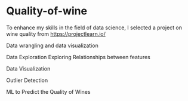 # Quality-of-wine

To enhance my skills in the field of data science, I selected a project on wine quality from https://projectlearn.io/

Data wrangling and data visualization 

Data Exploration
Exploring Relationships between features

Data Visualization

Outlier Detection

ML to Predict the Quality of Wines
